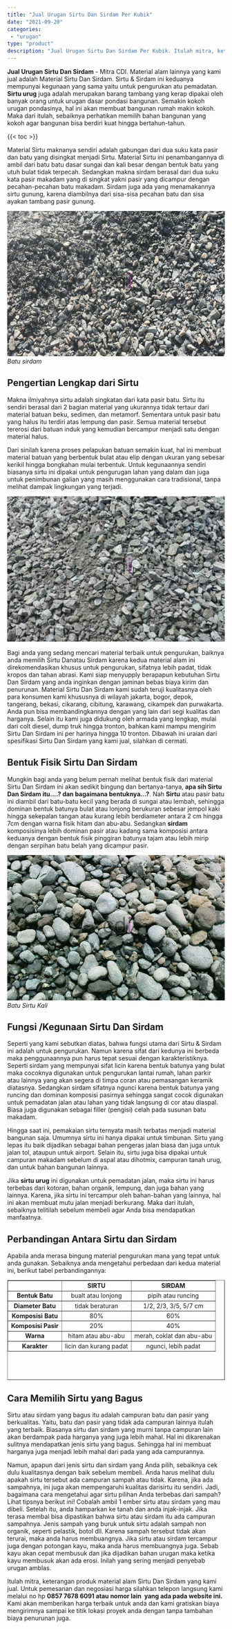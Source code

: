 ```yaml
---
title: "Jual Urugan Sirtu Dan Sirdam Per Kubik"
date: "2021-09-20"
categories:
 - "urugan"
type: "product"
description: "Jual Urugan Sirtu Dan Sirdam Per Kubik. Itulah mitra, keterangan produk material alam Sirtu Dan Sirdam yang kami jual. Untuk pemesanan dan negosiasi harga si..."
---
```


**Jual Urugan Sirtu Dan Sirdam** - Mitra CDI. Material alam lainnya yang kami jual adalah Material Sirtu Dan Sirdam. Sirtu & Sirdam ini keduanya mempunyai kegunaan yang sama yaitu untuk pengurukan atu pemadatan. **Sirtu urug** juga adalah merupakan barang tambang yang kerap dipakai oleh banyak orang untuk urugan dasar pondasi bangunan. Semakin kokoh urugan pondasinya, hal ini akan membuat bangunan rumah makin kokoh. Maka dari itulah, sebaiknya perhatikan memilih bahan bangunan yang kokoh agar bangunan bisa berdiri kuat hingga bertahun-tahun.

{{< toc >}}

Material Sirtu maknanya sendiri adalah gabungan dari dua suku kata pasir dan batu yang disingkat menjadi Sirtu. Material Sirtu ini penambangannya di ambil dari batu batu dasar sungai dan kali besar dengan bentuk batu yang utuh bulat tidak terpecah. Sedangkan makna sirdam berasal dari dua suku kata pasir makadam yang di singkat yakni pasir yang dicampur dengan pecahan-pecahan batu makadam. Sirdam juga ada yang menamakannya sirtu gunung, karena diambilnya dari sisa-sisa pecahan batu dan sisa ayakan tambang pasir gunung.

![Batu sirdam](/images/product/sirdam.jpg)
*Batu sirdam*

 ## Pengertian Lengkap dari Sirtu

Makna ilmiyahnya sirtu adalah singkatan dari kata pasir batu. Sirtu itu sendiri berasal dari 2 bagian material yang ukurannya tidak tertaur dari material batuan beku, sedimen, dan metamorf. Sementara untuk pasir batu yang halus itu terdiri atas lempung dan pasir. Semua material tersebut tererosi dari batuan induk yang kemudian bercampur menjadi satu dengan material halus.

Dari sinilah karena proses pelapukan batuan semakin kuat, hal ini membuat material batuan yang berbentuk bulat atau elip dengan ukuran yang sebesar kerikil hingga bongkahan mulai terbentuk. Untuk kegunaannya sendiri biasanya sirtu ini dipakai untuk pengurugan lahan yang dalam dan juga untuk penimbunan galian yang masih menggunakan cara tradisional, tanpa melihat dampak lingkungan yang terjadi.

![Basecose B](/images/product/basecose-B.jpg)

Bagi anda yang sedang mencari material terbaik untuk pengurukan, baiknya anda memilih Sirtu Danatau Sirdam karena kedua material alam ini direkomendasikan khusus untuk pengurukan, sifatnya lebih padat, tidak kropos dan tahan abrasi. Kami siap menyupply berapapun kebutuhan Sirtu Dan Sirdam yang anda inginkan dengan jaminan bebas biaya kirim dan penurunan. Material Sirtu Dan Sirdam kami sudah teruji kualitasnya oleh para konsumen kami khususnya di wilayah jakarta, bogor, depok, tangerang, bekasi, cikarang, cibitung, karawang, cikampek dan purwakarta. Anda pun bisa membandingkannya dengan yang lain dari segi kualitas dan harganya. Selain itu kami juga didukung oleh armada yang lengkap, mulai dari colt diesel, dump truk hingga tronton, bahkan kami mampu mengirim Sirtu Dan Sirdam ini per harinya hingga 10 tronton. Dibawah ini uraian dari spesifikasi Sirtu Dan Sirdam yang kami jual, silahkan di cermati.

 ## Bentuk Fisik Sirtu Dan Sirdam

Mungkin bagi anda yang belum pernah melihat bentuk fisik dari material Sirtu Dan Sirdam ini akan sedikit bingung dan bertanya-tanya, **apa sih Sirtu Dan Sirdam itu....? dan bagaimana bentuknya...?**. Nah **Sirtu** atau pasir batu ini diambil dari batu-batu kecil yang berada di sungai atau lembah, sehingga dominan bentuk batunya bulat atau lonjong berukuran sebesar jempol kaki hingga sekepalan tangan atau kurang lebih berdiameter antara 2 cm hingga 7cm dengan warna fisik hitam dan abu-abu. Sedangkan **sirdam** komposisinya lebih dominan pasir atau kadang sama komposisi antara keduanya dengan bentuk fisik pinggiran batunya tajam atau lebih mirip dengan serpihan batu belah yang dicampur pasir.

![Batu Sirtu Kali](/images/product/batu-sirtu.jpg)
*Batu Sirtu Kali*

 ## Fungsi /Kegunaan Sirtu Dan Sirdam

Seperti yang kami sebutkan diatas, bahwa fungsi utama dari Sirtu & Sirdam ini adalah untuk pengurukan. Namun karena sifat dari kedunya ini berbeda maka penggunaannya pun harus tepat sesuai dengan karakteristiknya. Seperti sirdam yang mempunyai sifat licin karena bentuk batunya yang bulat maka cocoknya digunakan untuk pengurukan lantai rumah, lahan parkir atau lainnya yang akan segera di timpa coran atau pemasangan keramik diatasnya. Sedangkan sirdam sifatnya ngunci karena bentuk batunya yang runcing dan dominan komposisi pasirnya sehingga sangat cocok digunakan untuk pemadatan jalan atau lahan yang tidak langsung di cor atau diaspal. Biasa juga digunakan sebagai filler (pengisi) celah pada susunan batu makadam.

Hingga saat ini, pemakaian sirtu ternyata masih terbatas menjadi material bangunan saja. Umumnya sirtu ini hanya dipakai untuk timbunan. Sirtu yang lepas itu baik dijadikan sebagai bahan pengeras jalan biasa dan juga untuk jalan tol, ataupun untuk airport. Selain itu, sirtu juga bisa dipakai untuk campuran makadam sebelum di aspal atau dihotmix, campuran tanah urug, dan untuk bahan bangunan lainnya.

Jika **sirtu urug** ini digunakan untuk pemadatan jalan, maka sirtu ini harus terbebas dari kotoran, bahan organik, lempung, dan juga bahan yang lainnya. Karena, jika sirtu ini tercampur oleh bahan-bahan yang lainnya, hal ini akan membuat mutu jalan menjadi berkurang. Maka dari itulah, sebaiknya telitilah sebelum membeli agar Anda bisa mendapatkan manfaatnya.

 ## Perbandingan Antara Sirtu dan Sirdam

Apabila anda merasa bingung material pengurukan mana yang tepat untuk anda gunakan. Sebaiknya anda mengetahui perbedaan dari kedua material ini, berikut tabel perbandingannya:
<table style="text-align: center; height: 231px;" border="1" width="100%" cellspacing="0" cellpadding="3"><tbody><tr><td></td><td><strong><span>SIRTU</span></strong></td><td><span><strong>SIRDAM</strong></span></td></tr><tr><td><strong><span>Bentuk Batu</span></strong></td><td>bualt atau lonjong</td><td>pipih atau runcing</td></tr><tr><td><strong><span>Diameter Batu</span></strong></td><td>tidak beraturan</td><td>1/2, 2/3, 3/5, 5/7 cm</td></tr><tr><td><strong><span>Komposisi Batu</span></strong></td><td>80%</td><td>60%</td></tr><tr><td><strong><span>Komposisi Pasir</span></strong></td><td>20%</td><td>40%</td></tr><tr><td><strong><span>Warna</span></strong></td><td>hitam atau abu-abu</td><td>merah, coklat dan abu-abu</td></tr><tr><td><strong><span>Karakter</span></strong></td><td>licin dan kurang padat</td><td>ngunci, lebih padat</td></tr></tbody></table>

 ## Cara Memilih Sirtu yang Bagus

Sirtu atau sirdam yang bagus itu adalah campuran batu dan pasir yang berkualitas. Yaitu, batu dan pasir yang tidak ada campuran lainnya itulah yang terbaik. Biasanya sirtu dan sirdam yang murni tanpa campuran lain akan berdampak pada harganya yang juga lebih mahal. Hal ini dikarenakan sulitnya mendapatkan jenis sirtu yang bagus. Sehingga hal ini membuat harganya juga menjadi lebih mahal dari pada yang ada campurannya.

Namun, apapun dari jenis sirtu dan sirdam yang Anda pilih, sebaiknya cek dulu kualitasnya dengan baik sebelum membeli. Anda harus melihat dulu apakah sirtu tersebut ada campuran sampah atau tidak. Karena, jika ada sampahnya, ini juga akan mempengaruhi kualitas darisirtu itu sendiri. Jadi, bagaimana cara mengetahui agar sirtu pilihan Anda terbebas dari sampah? Lihat tipsnya berikut ini!
Cobalah ambil 1 ember sirtu atau sirdam yang mau dibeli. Setelah itu, anda hamparkan ke tanah dan anda injak-injak. Jika terasa membal bisa dipastikan bahwa sirtu atau sirdam itu ada campuran sampahnya. Jenis sampah yang buruk untuk sirtu adalah sampah non organik, seperti pelastik, botol dll. Karena sampah tersebut tidak akan terurai, maka anda harus membuangnya. Jika sirtu atau sirdam tercampur juga dengan potongan kayu, maka anda harus membuangnya juga. Sebab kayu akan cepat membusuk dan jika dijadikan bahan urugan maka ketika kayu membusuk akan ada erosi. Inilah yang sering menjadi penyebab urugan amblas.

Itulah mitra, keterangan produk material alam Sirtu Dan Sirdam yang kami jual. Untuk pemesanan dan negosiasi harga silahkan telepon langsung kami melalui no hp **0857 7678 6091 atau nomor lain  yang ada pada website ini.** Kami akan memberikan harga terbaik untuk anda dan kami gratiskan biaya mengirimnya sampai ke titik lokasi proyek anda dengan tanpa tambahan biaya penurunan juga.

